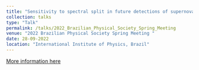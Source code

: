 ```yaml
---
title: "Sensitivity to spectral split in future detections of supernova neutrinos"
collection: talks
type: "Talk"
permalink: /talks/2022_Brazilian_Physical_Society_Spring_Meeting
venue: "2022 Brazilian Physical Society Spring Meeting "
date: 28-09-2022
location: "International Institute of Physics, Brazil"
---
```


[More information here](http://www1.fisica.org.br/~enfpc/rtfnb/2022/index.php/en/)

